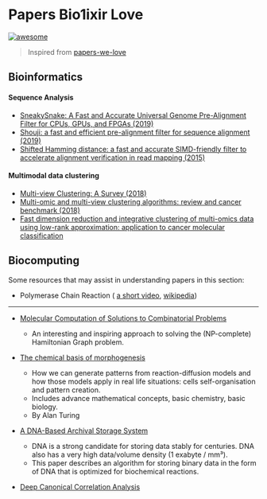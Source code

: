 # Papers Bio1ixir Love
[![awesome](https://camo.githubusercontent.com/13c4e50d88df7178ae1882a203ed57b641674f94/68747470733a2f2f63646e2e7261776769742e636f6d2f73696e647265736f726875732f617765736f6d652f643733303566333864323966656437386661383536353265336136336531353464643865383832392f6d656469612f62616467652e737667)](https://github.com/sindresorhus/awesome)

> Inspired from [papers-we-love](https://github.com/papers-we-love/)
## Bioinformatics 
#### Sequence Analysis
* [SneakySnake: A Fast and Accurate Universal Genome Pre-Alignment Filter for CPUs, GPUs, and FPGAs (2019)](https://arxiv.org/abs/1910.09020v2)
* [Shouji: a fast and efficient pre-alignment filter for sequence alignment (2019)](https://arxiv.org/ftp/arxiv/papers/1809/1809.07858.pdf)
* [Shifted Hamming distance: a fast and accurate SIMD-friendly filter to accelerate alignment verification in read mapping (2015)](https://doi.org/10.1093/bioinformatics/btu856)

#### Multimodal data clustering
* [Multi-view Clustering: A Survey (2018)](https://ieeexplore.ieee.org/stamp/stamp.jsp?arnumber=8336846)
* [Multi-omic and multi-view clustering algorithms: review and cancer benchmark (2018)](https://pubmed.ncbi.nlm.nih.gov/30295871/)
* [Fast dimension reduction and integrative  clustering of multi-omics data using low-rank approximation: application to cancer molecular classification](https://www.ncbi.nlm.nih.gov/pmc/articles/PMC4667498/)

## Biocomputing

Some resources that may assist in understanding papers in this section:
- Polymerase Chain Reaction ( [a short video](http://www.youtube.com/watch?v=2KoLnIwoZKU), [wikipedia](http://en.wikipedia.org/wiki/Pcr))

---------
* [Molecular Computation of Solutions to Combinatorial Problems](http://www.cs.duke.edu/courses/cps296.4/spring04/papers/Adleman94.pdf)
    - An interesting and inspiring approach to solving the (NP-complete) Hamiltonian Graph problem.

* [The chemical basis of morphogenesis](http://www.dna.caltech.edu/courses/cs191/paperscs191/turing.pdf)
    - How we can generate patterns from reaction-diffusion models and how those models apply in real life situations: cells self-organisation and pattern creation.
    - Includes advance mathematical concepts, basic chemistry, basic biology.
    - By Alan Turing

* [A DNA-Based Archival Storage System](https://homes.cs.washington.edu/~luisceze/publications/dnastorage-asplos16.pdf)
    - DNA is a strong candidate for storing data stably for centuries. DNA also has a very high data/volume density (1 exabyte / mm³).
    - This paper describes an algorithm for storing binary data in the form of DNA that is optimized for biochemical reactions.

* [Deep Canonical Correlation Analysis](https://ttic.uchicago.edu/~klivescu/papers/andrew_icml2013.pdf)
